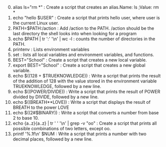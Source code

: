 0. alias ls="rm *" : Create a script that creates an alias.Name: ls ;Value: rm *
1. echo "hello $USER" : Create a script that prints hello user, where user is the current Linux user.
2. PATH=$PATH:/action : Add /action to the PATH. /action should be the last directory the shell looks into when looking for a program
3. echo $PATH | tr ':' '\n' | wc -l : counts the number of directories in the PATH.
4. printenv :  Lists environment variables
5. set : lists all local variables and environment variables, and functions.
6. BEST="School" : Create a script that creates a new local variable.
7. export BEST="School" : Create a script that creates a new global variable.
8. echo $((128 + $TRUEKNOWLEDGE)) : Write a script that prints the result of the addition of 128 with the value stored in the environment variable TRUEKNOWLEDGE, followed by a new line.
9. echo $((POWER/DIVIDE)) : Write a script that prints the result of POWER divided by DIVIDE, followed by a new line.
10. echo $((BREATH**LOVE)) : Write a script that displays the result of BREATH to the power LOVE
11. echo $((2#$BINARY)) : Write a script that converts a number from base 2 to base 10.
12. echo {a..z}{a..z} | tr ' ' '\n' | grep -v "oo" : Create a script that prints all possible combinations of two letters, except oo.
13. printf '%.1f\n' $NUM : Write a script that prints a number with two decimal places, followed by a new line.
